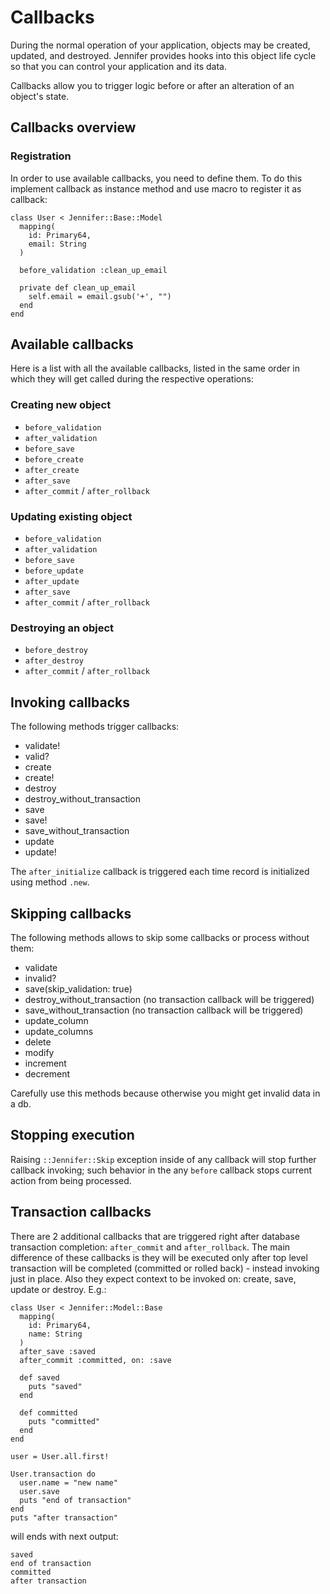 # Callbacks

During the normal operation of your application, objects may be created, updated, and destroyed. Jennifer provides hooks into this object life cycle so that you can control your application and its data.

Callbacks allow you to trigger logic before or after an alteration of an object's state.

## Callbacks overview

### Registration

In order to use available callbacks, you need to define them. To do this implement callback as instance method and use macro to register it as callback:

```crystal
class User < Jennifer::Base::Model
  mapping(
    id: Primary64,
    email: String
  )

  before_validation :clean_up_email

  private def clean_up_email
    self.email = email.gsub('+', "")
  end
end
```

## Available callbacks

Here is a list with all the available callbacks, listed in the same order in which they will get called during the respective operations:

### Creating new object

- `before_validation`
- `after_validation`
- `before_save`
- `before_create`
- `after_create`
- `after_save`
- `after_commit` / `after_rollback`

### Updating existing object

- `before_validation`
- `after_validation`
- `before_save`
- `before_update`
- `after_update`
- `after_save`
- `after_commit` / `after_rollback`

### Destroying an object

- `before_destroy`
- `after_destroy`
- `after_commit` / `after_rollback`

## Invoking callbacks

The following methods trigger callbacks:

- validate!
- valid?
- create
- create!
- destroy
- destroy_without_transaction
- save
- save!
- save_without_transaction
- update
- update!

The `after_initialize` callback is triggered each time record is initialized using method `.new`.

## Skipping callbacks

The following methods allows to skip some callbacks or process without them:

- validate
- invalid?
- save(skip_validation: true)
- destroy_without_transaction (no transaction callback will be triggered)
- save_without_transaction (no transaction callback will be triggered)
- update_column
- update_columns
- delete
- modify
- increment
- decrement

Carefully use this methods because otherwise you might get invalid data in a db.

## Stopping execution

Raising `::Jennifer::Skip` exception inside of any callback will stop further callback invoking; such behavior in the any `before` callback stops current action from being processed.

## Transaction callbacks

There are 2 additional callbacks that are triggered right after database transaction completion: `after_commit` and `after_rollback`. The main difference of these callbacks is they will be executed only after top level transaction will be completed (committed or rolled back) - instead invoking just in place. Also they expect context to be invoked on: create, save, update or destroy. E.g.:

```crystal
class User < Jennifer::Model::Base
  mapping(
    id: Primary64,
    name: String
  )
  after_save :saved
  after_commit :committed, on: :save

  def saved
    puts "saved"
  end

  def committed
    puts "committed"
  end
end

user = User.all.first!

User.transaction do
  user.name = "new name"
  user.save
  puts "end of transaction"
end
puts "after transaction"
```

will ends with next output:

```text
saved
end of transaction
committed
after transaction
```

